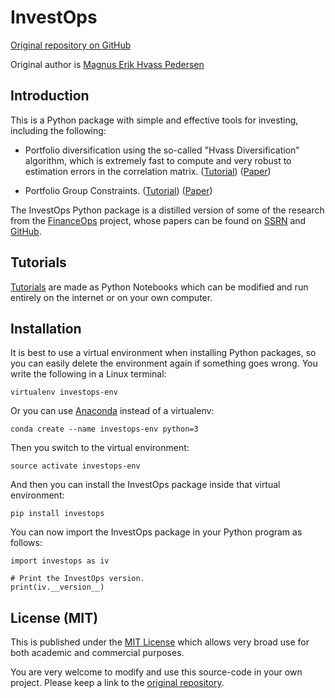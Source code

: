 # InvestOps

[Original repository on GitHub](https://github.com/Hvass-Labs/InvestOps)

Original author is [Magnus Erik Hvass Pedersen](http://www.hvass-labs.org)


## Introduction

This is a Python package with simple and effective tools for investing,
including the following:

- Portfolio diversification using the so-called "Hvass Diversification"
  algorithm, which is extremely fast to compute and very robust to estimation
  errors in the correlation matrix.
  ([Tutorial](https://github.com/Hvass-Labs/InvestOps-Tutorials/blob/master/Portfolio_Diversification.ipynb))
  ([Paper](https://ssrn.com/abstract=3942552))

- Portfolio Group Constraints.
  ([Tutorial](https://github.com/Hvass-Labs/InvestOps-Tutorials/blob/master/Portfolio_Group_Constraints.ipynb))
  ([Paper](https://ssrn.com/abstract=4033243))

The InvestOps Python package is a distilled version of some of the research
from the [FinanceOps](https://github.com/Hvass-Labs/FinanceOps) project,
whose papers can be found on [SSRN](http://papers.ssrn.com/sol3/cf_dev/AbsByAuth.cfm?per_id=1993051)
and [GitHub](https://github.com/Hvass-Labs/Finance-Papers).


## Tutorials

[Tutorials](https://github.com/Hvass-Labs/InvestOps-Tutorials) are made as
Python Notebooks which can be modified and run entirely on the internet
or on your own computer.


## Installation

It is best to use a virtual environment when installing Python packages,
so you can easily delete the environment again if something goes wrong.
You write the following in a Linux terminal:

    virtualenv investops-env

Or you can use [Anaconda](https://www.anaconda.com/download) instead of a virtualenv:

    conda create --name investops-env python=3

Then you switch to the virtual environment:

    source activate investops-env

And then you can install the InvestOps package inside that virtual environment:
 
    pip install investops   

You can now import the InvestOps package in your Python program as follows:

    import investops as iv

    # Print the InvestOps version.
    print(iv.__version__)


## License (MIT)

This is published under the [MIT License](https://github.com/Hvass-Labs/InvestOps/blob/main/LICENSE)
which allows very broad use for both academic and commercial purposes.

You are very welcome to modify and use this source-code in your own project.
Please keep a link to the [original repository](https://github.com/Hvass-Labs/InvestOps).
